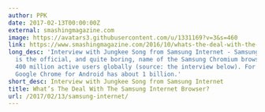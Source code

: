 ```yaml
---
author: PPK
date: 2017-02-13T00:00:00Z
external: smashingmagazine.com
image: https://avatars3.githubusercontent.com/u/1331169?v=3&s=460
link: https://www.smashingmagazine.com/2016/10/whats-the-deal-with-the-samsung-internet-browser/
long_desc: 'Interview with Jungkee Song from Samsung Internet - Samsung Internet (which
  is the official, and quite boring, name of the Samsung Chromium browser) has about
  400 million active users globally (source: the interview below). For comparison,
  Google Chrome for Android has about 1 billion.'
short_desc: Interview with Jungkee Song from Samsung Internet
title: What’s The Deal With The Samsung Internet Browser?
url: /2017/02/13/samsung-internet/
---
```



